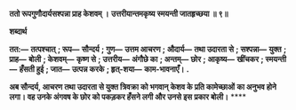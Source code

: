 **ततो रूपगुणौदार्यसश्पन्ना प्राह केशवम् ।** **उत्तरीयान्तमकृष्य स्मयन्ती जातहृच्छया ॥ ९॥** 

**शब्दार्थ** 

**तत:—** **तत्पश्चात्** **; रूप—** **सौन्दर्य** **; गुण—** **उत्तम आचरण** **; औदार्य—** **तथा उदारता से** **; सश्पन्ना—** **युक्त** **; प्राह—** **बोली** **; केशवम्—** **कृष्ण से** **; उत्तरीय—** **अंगौछे का** **; अन्तम्—** **छोर** **; आकृष्य—** **खींचकर** **; स्मयन्ती—** **हँसती हुई** **; जात—** **उत्पन्न करके** **; हृत्-शया—** **काम-भावनाएँ।** **.** 

**अब सौन्दर्य, आचरण तथा उदारता से युक्त त्रिवक्रा को भगवान् केशव के प्रति कामेच्छाओं** **का अनुभव होने लगा। वह उनके अंगवष के छोर को पकड़कर हँसने लगी और उनसे इस** **प्रकार बोली।** **** 